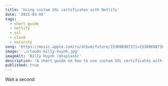 ```yaml
---
title: 'Using custom SSL certificates with Netlify'
date: '2021-03-05'
tags:
  - short-guide
  - netlify
  - ssl
  - cloud
  - security
song: 'https://music.apple.com/ru/album/future/1536069072?i=1536069073&l=en'
image: './clouds-billy-huynh.jpg'
imageAlt: 'Billy Huynh (Unsplash)'
description: 'A short guide on how to use custom SSL certificates with Netlify to improve security of your users in the cloud.'
published: true
---
```


Wait a second

